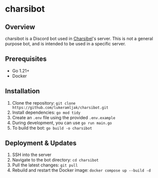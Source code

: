 # charsibot

## Overview

charsibot is a Discord bot used in [Charsibel](https://twitch.tv/charsibel)'s server. This is not a general purpose bot, and is intended to be used in a specific server.

## Prerequisites

- Go 1.21+
- Docker

## Installation

1. Clone the repository: `git clone https://github.com/lukeramljak/charsibot.git`
2. Install dependencies: `go mod tidy`
3. Create an `.env` file using the provided `.env.example`
4. During development, you can use `go run main.go`
5. To build the bot: `go build -o charsibot`

## Deployment & Updates

1. SSH into the server
2. Navigate to the bot directory: `cd charsibot`
3. Pull the latest changes: `git pull`
4. Rebuild and restart the Docker image: `docker compose up --build -d`
